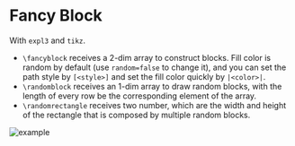 # Fancy Block

With `expl3` and `tikz`.

 - `\fancyblock` receives a 2-dim array to construct blocks. Fill color is random by default (use `random=false` to change it), and you can set the path style by `[<style>]` and set the fill color quickly by `|<color>|`.
 - `\randomblock` receives an 1-dim array to draw random blocks, with the length of every row be the corresponding element of the array.
 - `\randomrectangle` receives two number, which are the width and height of the rectangle that is composed by multiple random blocks.

![example](master/pics/example.png)
